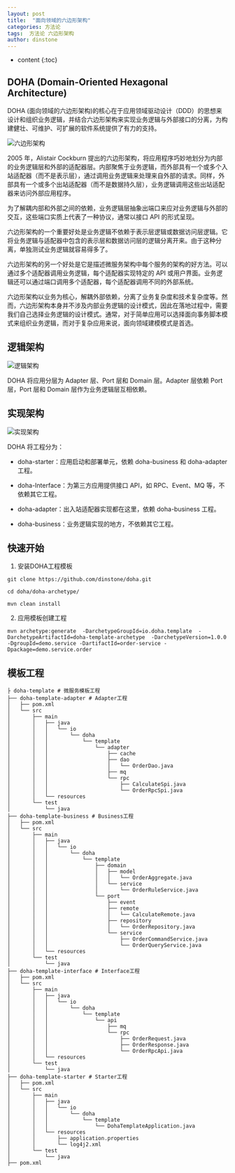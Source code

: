 ```yaml
---
layout: post
title:  "面向领域的六边形架构"
categories: 方法论
tags:  方法论 六边形架构
author: dinstone
---
```


* content
{:toc}

## DOHA (Domain-Oriented Hexagonal Architecture)

DOHA (面向领域的六边形架构)的核心在于应用领域驱动设计（DDD）的思想来设计和组织业务逻辑，并结合六边形架构来实现业务逻辑与外部接口的分离，为构建健壮、可维护、可扩展的软件系统提供了有力的支持。

![六边形架构](https://static001.geekbang.org/infoq/2e/2e3e0acccfa5e96d9bef8e0a7090660d.png)

2005 年，Alistair Cockburn 提出的六边形架构，将应用程序巧妙地划分为内部的业务逻辑层和外部的适配器层。内部聚焦于业务逻辑，而外部具有一个或多个入站适配器（而不是表示层），通过调用业务逻辑来处理来自外部的请求。同样，外部具有一个或多个出站适配器（而不是数据持久层），业务逻辑调用这些出站适配器来访问外部应用程序。

为了解耦内部和外部之间的依赖，业务逻辑层抽象出端口来应对业务逻辑与外部的交互，这些端口实质上代表了一种协议，通常以接口 API 的形式呈现。

六边形架构的一个重要好处是业务逻辑不依赖于表示层逻辑或数据访问层逻辑。它将业务逻辑与适配器中包含的表示层和数据访问层的逻辑分离开来。由于这种分离，单独测试业务逻辑就容易得多了。

六边形架构的另一个好处是它是描述微服务架构中每个服务的架构的好方法。可以通过多个适配器调用业务逻辑，每个适配器实现特定的 API 或用户界面。业务逻辑还可以通过端口调用多个适配器，每个适配器调用不同的外部系统。

六边形架构以业务为核心，解耦外部依赖，分离了业务复杂度和技术复杂度等。然而，六边形架构本身并不涉及内部业务逻辑的设计模式，因此在落地过程中，需要我们自己选择业务逻辑的设计模式。通常，对于简单应用可以选择面向事务脚本模式来组织业务逻辑，而对于复杂应用来说，面向领域建模模式是首选。

## 逻辑架构

![逻辑架构](https://static001.geekbang.org/infoq/04/0444526efb08ed4d6a86bb5805775882.png)

DOHA 将应用分层为 Adapter 层、Port 层和 Domain 层。Adapter 层依赖 Port 层，Port 层和 Domain 层作为业务逻辑层互相依赖。

## 实现架构

![实现架构](https://static001.geekbang.org/infoq/3a/3a2b3c7bee5112637c382dfe2dd08376.png)

DOHA 将工程分为：

- doha-starter：应用启动和部署单元，依赖 doha-business 和 doha-adapter 工程。

- doha-Interface：为第三方应用提供接口 API，如 RPC、Event、MQ 等，不依赖其它工程。

- doha-adapter：出入站适配器实现都在这里，依赖 doha-business 工程。

- doha-business：业务逻辑实现的地方，不依赖其它工程。

## 快速开始

1. 安装DOHA工程模板

``` shell
git clone https://github.com/dinstone/doha.git

cd doha/doha-archetype/

mvn clean install
```

2. 应用模板创建工程

``` shell
mvn archetype:generate  -DarchetypeGroupId=io.doha.template  -DarchetypeArtifactId=doha-template-archetype  -DarchetypeVersion=1.0.0 -DgroupId=demo.service -DartifactId=order-service -Dpackage=demo.service.order
```

## 模板工程

``` shell
├ doha-template # 微服务模板工程
├── doha-template-adapter # Adapter工程
│   ├── pom.xml
│   └── src
│       ├── main
│       │   ├── java
│       │   │   └── io
│       │   │       └── doha
│       │   │           └── template
│       │   │               └── adapter
│       │   │                   ├── cache
│       │   │                   ├── dao
│       │   │                   │   └── OrderDao.java
│       │   │                   ├── mq
│       │   │                   └── rpc
│       │   │                       ├── CalculateSpi.java
│       │   │                       └── OrderRpcSpi.java
│       │   └── resources
│       └── test
│           └── java
├── doha-template-business # Business工程
│   ├── pom.xml
│   └── src
│       ├── main
│       │   ├── java
│       │   │   └── io
│       │   │       └── doha
│       │   │           └── template
│       │   │               ├── domain
│       │   │               │   ├── model
│       │   │               │   │   └── OrderAggregate.java
│       │   │               │   └── service
│       │   │               │       └── OrderRuleService.java
│       │   │               └── port
│       │   │                   ├── event
│       │   │                   ├── remote
│       │   │                   │   └── CalculateRemote.java
│       │   │                   ├── repository
│       │   │                   │   └── OrderRepository.java
│       │   │                   └── service
│       │   │                       ├── OrderCommandService.java
│       │   │                       └── OrderQueryService.java
│       │   └── resources
│       └── test
│           └── java
├── doha-template-interface # Interface工程
│   ├── pom.xml
│   └── src
│       ├── main
│       │   ├── java
│       │   │   └── io
│       │   │       └── doha
│       │   │           └── template
│       │   │               └── api
│       │   │                   ├── mq
│       │   │                   └── rpc
│       │   │                       ├── OrderRequest.java
│       │   │                       ├── OrderResponse.java
│       │   │                       └── OrderRpcApi.java
│       │   └── resources
│       └── test
│           └── java
├── doha-template-starter # Starter工程
│   ├── pom.xml
│   └── src
│       ├── main
│       │   ├── java
│       │   │   └── io
│       │   │       └── doha
│       │   │           └── template
│       │   │               └── DohaTemplateApplication.java
│       │   └── resources
│       │       ├── application.properties
│       │       └── log4j2.xml
│       └── test
│           └── java
├── pom.xml
```
